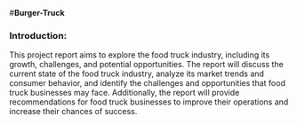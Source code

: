 #<b>Burger-Truck </b>

### Introduction:

This project report aims to explore the food truck industry, including its growth, challenges, and potential opportunities. The report will discuss the current state of the food truck industry, analyze its market trends and consumer behavior, and identify the challenges and opportunities that food truck businesses may face. Additionally, the report will provide recommendations for food truck businesses to improve their operations and increase their chances of success.
